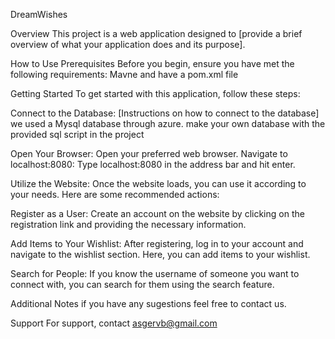 DreamWishes

Overview
This project is a web application designed to [provide a brief overview of what your application does and its purpose].

How to Use
Prerequisites
Before you begin, ensure you have met the following requirements:
Mavne and have a pom.xml file


Getting Started
To get started with this application, follow these steps:

Connect to the Database: [Instructions on how to connect to the database]
we used a Mysql database through azure. 
make your own database with the provided sql script in the project

Open Your Browser: Open your preferred web browser.
Navigate to localhost:8080: Type localhost:8080 in the address bar and hit enter.

Utilize the Website: Once the website loads, you can use it according to your needs. Here are some recommended actions:

Register as a User: Create an account on the website by clicking on the registration link and providing the necessary information.

Add Items to Your Wishlist: After registering, log in to your account and navigate to the wishlist section. Here, you can add items to your wishlist.

Search for People: If you know the username of someone you want to connect with, you can search for them using the search feature.

Additional Notes
if you have any sugestions feel free to contact us.

Support
For support, contact asgervb@gmail.com
